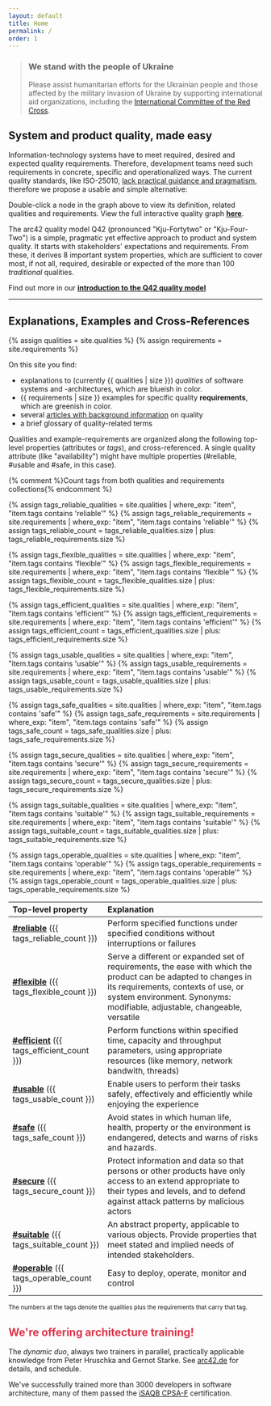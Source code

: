 ```yaml
---
layout: default
title: Home
permalink: /
order: 1
---
```


<div class="ua-background" markdown="1">

> ### We stand with the people of Ukraine <span class="parent"><span class="ua-text"><i class="fas fa-heart children"></i></span><span class="ua-size children"><i class="fas fa-heart beat heart children"></i></span></span>
>
>Please assist humanitarian efforts for the Ukrainian people and those affected by the military invasion of Ukraine by
> supporting international aid organizations, including
> the [International Committee of the Red Cross](https://www.icrc.org/en).

</div>

## System and product quality, made easy

Information-technology systems have to meet required, desired and expected quality requirements.
Therefore, development teams need such requirements in concrete, specific and operationalized ways.
The current quality standards, like
ISO-25010, [lack practical guidance and pragmatism](/articles/iso-25010-shortcomings), therefore we propose a usable and
simple alternative:

<div id="q-graph-container"></div>
<script src="{{ '/assets/js/homepage/main.js' | prepend: site.baseurl }}"></script>

Double-click a node in the graph above to view its definition, related qualities and requirements.
View the full interactive quality graph **[here](/full-quality-graph)**.

The arc42 quality model Q42 (pronounced "Kju-Fortytwo" or "Kju-Four-Two") is a simple, pragmatic yet effective approach
to product and system quality.
It starts with stakeholders' expectations and requirements.
From these, it derives 8 important system properties, which are sufficient to cover most, if not all, required,
desirable or expected of the more than 100 _traditional_ qualities.

Find out more in our **[introduction to the Q42 quality model](/articles/arc42-quality-model)**

<hr class="with-no-margin"/>

## Explanations, Examples and Cross-References

{% assign qualities = site.qualities %}
{% assign requirements = site.requirements %}

On this site you find:

* <font style="background-color:var(--quality-background-color)">explanations to (currently {{ qualities | size }}) <i>
  qualities</i> of software systems and -architectures, which are blueish in color.</font>
* <font style="background-color:var(--reqs-background-color)">{{ requirements | size }} examples for specific quality <b>
  requirements</b>, which are greenish in color.</font>
* several [articles with background information](/articles) on quality
* a brief glossary of quality-related terms

Qualities and example-requirements are organized along the following top-level properties (attributes or _tags_), and cross-referenced.
A single quality attribute (like "availability") might have multiple properties (#reliable, #usable and #safe, in this case).

{% comment %}Count tags from both qualities and requirements collections{% endcomment %}

{% assign tags_reliable_qualities = site.qualities | where_exp: "item", "item.tags contains 'reliable'" %}
{% assign tags_reliable_requirements = site.requirements | where_exp: "item", "item.tags contains 'reliable'" %}
{% assign tags_reliable_count = tags_reliable_qualities.size | plus: tags_reliable_requirements.size %}

{% assign tags_flexible_qualities = site.qualities | where_exp: "item", "item.tags contains 'flexible'" %}
{% assign tags_flexible_requirements = site.requirements | where_exp: "item", "item.tags contains 'flexible'" %}
{% assign tags_flexible_count = tags_flexible_qualities.size | plus: tags_flexible_requirements.size %}

{% assign tags_efficient_qualities = site.qualities | where_exp: "item", "item.tags contains 'efficient'" %}
{% assign tags_efficient_requirements = site.requirements | where_exp: "item", "item.tags contains 'efficient'" %}
{% assign tags_efficient_count = tags_efficient_qualities.size | plus: tags_efficient_requirements.size %}

{% assign tags_usable_qualities = site.qualities | where_exp: "item", "item.tags contains 'usable'" %}
{% assign tags_usable_requirements = site.requirements | where_exp: "item", "item.tags contains 'usable'" %}
{% assign tags_usable_count = tags_usable_qualities.size | plus: tags_usable_requirements.size %}

{% assign tags_safe_qualities = site.qualities | where_exp: "item", "item.tags contains 'safe'" %}
{% assign tags_safe_requirements = site.requirements | where_exp: "item", "item.tags contains 'safe'" %}
{% assign tags_safe_count = tags_safe_qualities.size | plus: tags_safe_requirements.size %}

{% assign tags_secure_qualities = site.qualities | where_exp: "item", "item.tags contains 'secure'" %}
{% assign tags_secure_requirements = site.requirements | where_exp: "item", "item.tags contains 'secure'" %}
{% assign tags_secure_count = tags_secure_qualities.size | plus: tags_secure_requirements.size %}

{% assign tags_suitable_qualities = site.qualities | where_exp: "item", "item.tags contains 'suitable'" %}
{% assign tags_suitable_requirements = site.requirements | where_exp: "item", "item.tags contains 'suitable'" %}
{% assign tags_suitable_count = tags_suitable_qualities.size | plus: tags_suitable_requirements.size %}

{% assign tags_operable_qualities = site.qualities | where_exp: "item", "item.tags contains 'operable'" %}
{% assign tags_operable_requirements = site.requirements | where_exp: "item", "item.tags contains 'operable'" %}
{% assign tags_operable_count = tags_operable_qualities.size | plus: tags_operable_requirements.size %}

| Top-level property                                   | Explanation                  |
|:-----------------------------------------------------|:-----------------------------|
| [**#reliable**](/tag-reliable/) ({{ tags_reliable_count }}) | Perform specified functions under specified conditions without interruptions or failures |
| [**#flexible**](/tag-flexible/) ({{ tags_flexible_count }}) | Serve a different or expanded set of requirements, the ease with which the product can be adapted to changes in its requirements, contexts of use, or system environment. Synonyms: modifiable, adjustable, changeable, versatile |
| [**#efficient**](/tag-efficient/) ({{ tags_efficient_count }}) | Perform functions within specified time, capacity and throughput parameters, using appropriate resources (like memory, network bandwith, threads) |
| [**#usable**](/tag-usable/) ({{ tags_usable_count }}) | Enable users to perform their tasks safely, effectively and efficiently while enjoying the experience |
| [**#safe**](/tag-safe/) ({{ tags_safe_count }}) | Avoid states in which human life, health, property or the environment is endangered, detects and warns of risks and hazards.|
| [**#secure**](/tag-secure/) ({{ tags_secure_count }}) | Protect information and data so that persons or other products have only access to an extend appropriate to their types and levels, and to defend against attack patterns by malicious actors |
| [**#suitable**](/tag-suitable/) ({{ tags_suitable_count }}) | An abstract property, applicable to various objects. Provide properties that meet stated and implied needs of intended stakeholders. |
| [**#operable**](/tag-operable/) ({{ tags_operable_count }}) | Easy to deploy, operate, monitor and control |

<small>The numbers at the tags denote the qualities plus the requirements that carry that tag.</small>


## <font color="#dd354b">We're offering architecture training!</font>

The _dynamic duo_, always two trainers in parallel, practically applicable knowledge from Peter Hruschka and Gernot Starke. 
See [arc42.de](https://www.arc42.de/termine) for details, and schedule.

We've successfully trained more than 3000 developers in software architecture, many of them passed the [iSAQB CPSA-F](https://isaqb.org) certification. 
